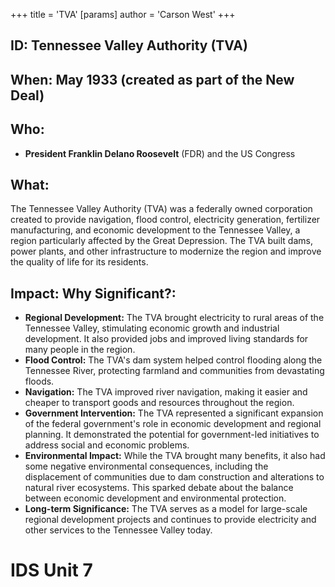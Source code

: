 +++
 title = 'TVA'
[params]
	author = 'Carson West'
+++

## ID: Tennessee Valley Authority (TVA)

## When: May 1933 (created as part of the New Deal)

## Who: 
* **President Franklin Delano Roosevelt** (FDR) and the US Congress

## What: 

The Tennessee Valley Authority (TVA) was a federally owned corporation created to provide navigation, flood control, electricity generation, fertilizer manufacturing, and economic development to the Tennessee Valley, a region particularly affected by the Great Depression.  The TVA built dams, power plants, and other infrastructure to modernize the region and improve the quality of life for its residents.

## Impact: Why Significant?:
* **Regional Development:** The TVA brought electricity to rural areas of the Tennessee Valley, stimulating economic growth and industrial development. It also provided jobs and improved living standards for many people in the region.
* **Flood Control:** The TVA's dam system helped control flooding along the Tennessee River, protecting farmland and communities from devastating floods.
* **Navigation:**  The TVA improved river navigation, making it easier and cheaper to transport goods and resources throughout the region.
* **Government Intervention:** The TVA represented a significant expansion of the federal government's role in economic development and regional planning. It demonstrated the potential for government-led initiatives to address social and economic problems. 
* **Environmental Impact:**  While the TVA brought many benefits, it also had some negative environmental consequences, including the displacement of communities due to dam construction and alterations to natural river ecosystems.  This sparked debate about the balance between economic development and environmental protection.
* **Long-term Significance:** The TVA serves as a model for large-scale regional development projects and continues to provide electricity and other services to the Tennessee Valley today.


# IDS Unit 7
